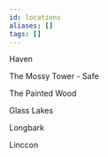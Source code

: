 ```yaml
---
id: locations
aliases: []
tags: []
---
```








Haven

The Mossy Tower - Safe

The Painted Wood

Glass Lakes

Longbark

Linccon
